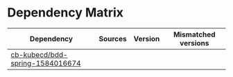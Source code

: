# Dependency Matrix

Dependency | Sources | Version | Mismatched versions
---------- | ------- | ------- | -------------------
[cb-kubecd/bdd-spring-1584016674](https://github.com/cb-kubecd/bdd-spring-1584016674.git) |  | []() | 
